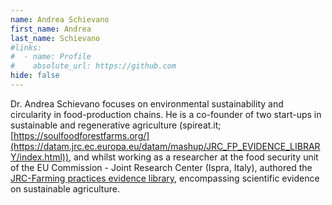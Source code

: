 ```yaml
---
name: Andrea Schievano
first_name: Andrea
last_name: Schievano
#links:
#  - name: Profile
#    absolute_url: https://github.com
hide: false
---
```


Dr. Andrea Schievano focuses on environmental sustainability and circularity in food-production chains. He is a co-founder of two start-ups in sustainable and regenerative agriculture (spireat.it; [https://soulfoodforestfarms.org/](https://datam.jrc.ec.europa.eu/datam/mashup/JRC_FP_EVIDENCE_LIBRARY/index.html)), and whilst working as a researcher at the food security unit of the EU Commission - Joint Research Center (Ispra, Italy), authored the [JRC-Farming practices evidence library](https://datam.jrc.ec.europa.eu/datam/mashup/JRC_FP_EVIDENCE_LIBRARY/index.html), encompassing scientific evidence on sustainable agriculture.
